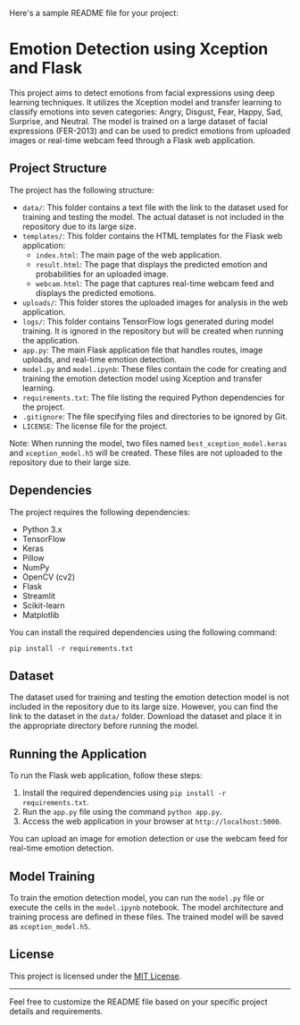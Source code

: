 Here's a sample README file for your project:

# Emotion Detection using Xception and Flask

This project aims to detect emotions from facial expressions using deep learning techniques. It utilizes the Xception model and transfer learning to classify emotions into seven categories: Angry, Disgust, Fear, Happy, Sad, Surprise, and Neutral. The model is trained on a large dataset of facial expressions (FER-2013) and can be used to predict emotions from uploaded images or real-time webcam feed through a Flask web application.

## Project Structure

The project has the following structure:

- `data/`: This folder contains a text file with the link to the dataset used for training and testing the model. The actual dataset is not included in the repository due to its large size.
- `templates/`: This folder contains the HTML templates for the Flask web application:
  - `index.html`: The main page of the web application.
  - `result.html`: The page that displays the predicted emotion and probabilities for an uploaded image.
  - `webcam.html`: The page that captures real-time webcam feed and displays the predicted emotions.
- `uploads/`: This folder stores the uploaded images for analysis in the web application.
- `logs/`: This folder contains TensorFlow logs generated during model training. It is ignored in the repository but will be created when running the application.
- `app.py`: The main Flask application file that handles routes, image uploads, and real-time emotion detection.
- `model.py` and `model.ipynb`: These files contain the code for creating and training the emotion detection model using Xception and transfer learning.
- `requirements.txt`: The file listing the required Python dependencies for the project.
- `.gitignore`: The file specifying files and directories to be ignored by Git.
- `LICENSE`: The license file for the project.

Note: When running the model, two files named `best_xception_model.keras` and `xception_model.h5` will be created. These files are not uploaded to the repository due to their large size.

## Dependencies

The project requires the following dependencies:

- Python 3.x
- TensorFlow
- Keras
- Pillow
- NumPy
- OpenCV (cv2)
- Flask
- Streamlit
- Scikit-learn
- Matplotlib

You can install the required dependencies using the following command:

```
pip install -r requirements.txt
```

## Dataset

The dataset used for training and testing the emotion detection model is not included in the repository due to its large size. However, you can find the link to the dataset in the `data/` folder. Download the dataset and place it in the appropriate directory before running the model.

## Running the Application

To run the Flask web application, follow these steps:

1. Install the required dependencies using `pip install -r requirements.txt`.
2. Run the `app.py` file using the command `python app.py`.
3. Access the web application in your browser at `http://localhost:5000`.

You can upload an image for emotion detection or use the webcam feed for real-time emotion detection.

## Model Training

To train the emotion detection model, you can run the `model.py` file or execute the cells in the `model.ipynb` notebook. The model architecture and training process are defined in these files. The trained model will be saved as `xception_model.h5`.

## License

This project is licensed under the [MIT License](LICENSE).

---

Feel free to customize the README file based on your specific project details and requirements.
